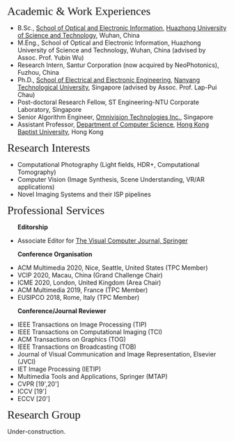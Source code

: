 
<p><span style="font-family:georgia,serif;"><span style="font-size:26px;">Academic & Work Experiences</span></span></p>

- B.Sc., [School of Optical and Electronic Information](http://oei.hust.edu.cn/), [Huazhong University of Science and Technology](http://www.hust.edu.cn/), Wuhan, China
- M.Eng., School of Optical and Electronic Information, Huazhong University of Science and Technology, Wuhan, China (advised by Assoc. Prof. Yubin Wu)
- Research Intern, Santur Corporation (now acquired by NeoPhotonics), Fuzhou, China
- Ph.D., [School of Electrical and Electronic Engineering](http://www.eee.ntu.edu.sg/), [Nanyang Technological University](http://www.eee.ntu.edu.sg/), Singapore (advised by Assoc. Prof. Lap-Pui Chau)
- Post-doctoral Research Fellow, ST Engineering-NTU Corporate Laboratory, Singapore
- Senior Algorithm Engineer, [Omnivision Technologies Inc.](https://www.ovt.com/), Singapore
- Assistant Professor, [Department of Computer Science](https://www.comp.hkbu.edu.hk/), [Hong Kong Baptist University](https://www.hkbu.edu.hk/), Hong Kong

<p><span style="font-family:georgia,serif;"><span style="font-size:26px;">Research Interests</span></span></p>

- Computational Photography (Light fields, HDR+, Computational Tomography)
- Computer Vision (Image Synthesis, Scene Understanding, VR/AR applications)
- Novel Imaging Systems and their ISP pipelines

<p><span style="font-family: georgia, serif; font-size: 26px;">Professional Services</span></p>

&nbsp; &nbsp; &nbsp; **Editorship**
- Associate Editor for [The Visual Computer Journal, Springer](https://www.editorialmanager.com/tvcj/)

&nbsp; &nbsp; &nbsp; **Conference Organisation**
- ACM Multimedia 2020, Nice, Seattle, United States (TPC Member)
- VCIP 2020, Macau, China (Grand Challenge Chair)
- ICME 2020, London, United Kingdom (Area Chair)
- ACM Multimedia 2019, France (TPC Member)
- EUSIPCO 2018, Rome, Italy (TPC Member)

&nbsp; &nbsp; &nbsp; **Conference/Journal Reviewer**
- IEEE Transactions on Image Processing (TIP)
- IEEE Transactions on Computational Imaging (TCI)
- ACM Transactions on Graphics (TOG)
- IEEE Transactions on Broadcasting (TOB)
- Journal of Visual Communication and Image Representation, Elsevier (JVCI)
- IET Image Processing (IETIP)
- Multimedia Tools and Applications, Springer (MTAP)
- CVPR [19',20']
- ICCV [19']
- ECCV [20']

<p><span style="font-family: georgia, serif; font-size: 26px;">Research Group</span></p>
Under-construction.
